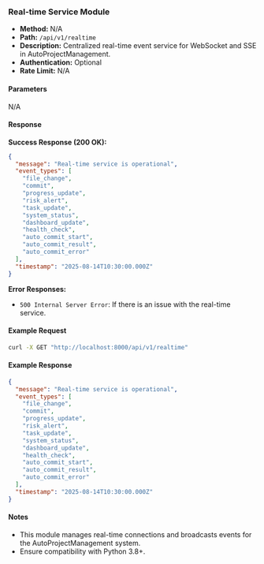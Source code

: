 ### Real-time Service Module

- **Method:** N/A
- **Path:** `/api/v1/realtime`
- **Description:** Centralized real-time event service for WebSocket and SSE in AutoProjectManagement.
- **Authentication:** Optional
- **Rate Limit:** N/A

#### Parameters
N/A

#### Response
**Success Response (200 OK):**
```json
{
  "message": "Real-time service is operational",
  "event_types": [
    "file_change",
    "commit",
    "progress_update",
    "risk_alert",
    "task_update",
    "system_status",
    "dashboard_update",
    "health_check",
    "auto_commit_start",
    "auto_commit_result",
    "auto_commit_error"
  ],
  "timestamp": "2025-08-14T10:30:00.000Z"
}
```

**Error Responses:**
- `500 Internal Server Error`: If there is an issue with the real-time service.

#### Example Request
```bash
curl -X GET "http://localhost:8000/api/v1/realtime"
```

#### Example Response
```json
{
  "message": "Real-time service is operational",
  "event_types": [
    "file_change",
    "commit",
    "progress_update",
    "risk_alert",
    "task_update",
    "system_status",
    "dashboard_update",
    "health_check",
    "auto_commit_start",
    "auto_commit_result",
    "auto_commit_error"
  ],
  "timestamp": "2025-08-14T10:30:00.000Z"
}
```

#### Notes
- This module manages real-time connections and broadcasts events for the AutoProjectManagement system.
- Ensure compatibility with Python 3.8+.
